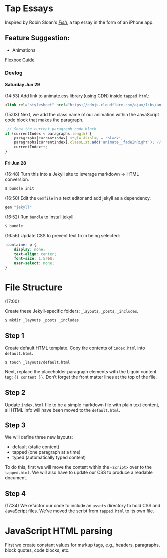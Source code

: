 # Tap Essays

Inspired by Robin Sloan's 
[*Fish*](https://www.robinsloan.com/fish/), a tap essay in 
the form of an iPhone app.

## Feature Suggestion:

- Animations

[Flexbox 
Guide](https://www.joshwcomeau.com/css/interactive-guide-to-flexbox/)

### Devlog

#### Saturday Jun 29

(14:53) Add link to animate.css library (using CDN) inside `tapped.html`:

```html 
<link rel="stylesheet" href="https://cdnjs.cloudflare.com/ajax/libs/animate.css/4.1.1/animate.min.css" />
```

(15:03) Next, we add the class name of our animation within the JavaScript code
block that makes the paragraph.

```javascript
 // Show the current paragraph code-block
if (currentIndex < paragraphs.length) {
    paragraphs[currentIndex].style.display = 'block';
    paragraphs[currentIndex].classList.add('animate__fadeInRight'); // add this line
    currentIndex++;
}
```




#### Fri Jun 28

(16:48) Turn this into a Jekyll site to leverage markdown -> HTML conversion.

```sh
$ bundle init
```

(16:50) Edit the `Gemfile` in a text editor and add jekyll as a dependency.

```sh
gem "jekyll"
```

(16:52) Run `bundle` to install jekyll.

```sh
$ bundle
```

(16:56) Update CSS to prevent text from being selected:

```css
.container p {
    display: none;
    text-align: center;
    font-size: 1.5rem;
    user-select: none;
}
```

# File Structure

(17:00) 

Create these Jekyll-specific folders: `_layouts`, `_posts`, `_includes`.

```sh
$ mkdir _layouts _posts _includes
```

## Step 1

Create default HTML template. Copy the contents of `index.html` into `default.html`.

`$ touch _layouts/default.html`

Next, replace the placeholder paragraph elements with the Liquid content tag: `{{ content }}`. Don’t forget the front matter lines at the top of the file.

## Step 2

Update `index.html` file to be a simple markdown file with plain text content, all HTML info will have been moved to the `default.html`.

## Step 3

We will define three new layouts:

- default (static content)
- tapped (one paragraph at a time)
- typed (automatically typed content)

To do this, first we will move the content within the `<script>` over to the `tapped.html`. We will also have to update our CSS to produce a readable document.

## Step 4

(17:34) We refactor our code to include an `assets` directory to hold CSS and JavaScript files. We’ve moved the script from `tapped.html` to its own file.

# JavaScript HTML parsing

First we create constant values for markup tags, e.g., headers, paragraphs, block quotes, code blocks, etc.





